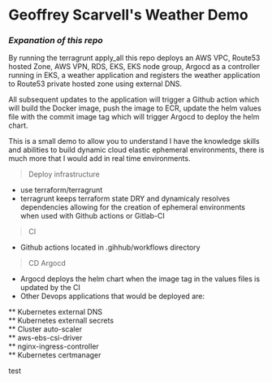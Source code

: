 # Geoffrey Scarvell's Weather Demo
### _Expanation of this repo_

By running the terragrunt apply_all this repo deploys an AWS VPC, Route53 hosted Zone, AWS VPN, RDS, EKS, EKS node group, Argocd as a controller running in EKS, a weather application and registers the weather application to Route53 private hosted zone using external DNS.  
  
All subsequent updates to the application will trigger a Github action which will build the Docker image, push the image to ECR, update the helm values file with the commit image tag which will trigger Argocd to deploy the helm chart.  
  
This is a small demo to allow you to understand I have the knowledge skills and abilities to build dynamic cloud elastic ephemeral environments, there is much more that I would add in real time environments.

> Deploy infrastructure 
* use terraform/terragrunt
* terragrunt keeps terraform state DRY and dynamicaly resolves dependencies allowing for the creation of ephemeral environments when used with Github actions or Gitlab-CI

> CI
* Github actions located in .gihhub/workflows directory

> CD Argocd
* Argocd deploys the helm chart when the image tag in the values files is updated by the CI
* Other Devops applications that would be deployed are:  

** Kubernetes external DNS  
** Kubernetes externall secrets  
**  Cluster auto-scaler  
**  aws-ebs-csi-driver  
**  nginx-ingress-controller  
** Kubernetes certmanager

test
